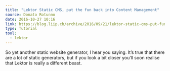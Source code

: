 ```yaml
---
title: "Lektor Static CMS, put the fun back into Content Management"
source: Donato Rotunno
date: 2016-10-27 10:16
link: https://blog.liip.ch/archive/2016/09/21/lektor-static-cms-put-fun-back-content-management.html
type: Tutorial
tool:
  - lektor
---
```

So yet another static website generator, I hear you saying. It’s true that there are a lot of static generators, but if you look a bit closer you’ll soon realise that Lektor is really a different beast.





